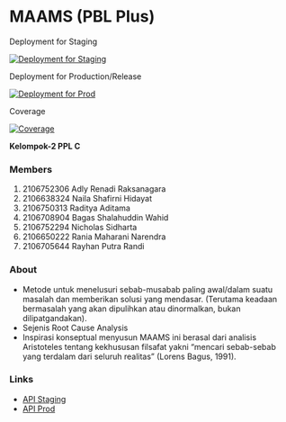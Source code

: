 # MAAMS (PBL Plus)

Deployment for Staging

[![Deployment for Staging](https://gitlab.cs.ui.ac.id/maams-ppl/maams-be/badges/ci-cd/pipeline.svg)](https://gitlab.cs.ui.ac.id/maams-ppl/maams-be/-/pipelines?ref=ci-cd)

Deployment for Production/Release

[![Deployment for Prod](https://gitlab.cs.ui.ac.id/maams-ppl/maams-be/badges/main/pipeline.svg)](https://gitlab.cs.ui.ac.id/maams-ppl/maams-be/-/pipelines?ref=main)

Coverage

[![Coverage](https://sonarcloud.io/api/project_badges/measure?project=maams-ppl_maams-be&metric=coverage)](https://sonarcloud.io/summary/new_code?id=maams-ppl_maams-be)

**Kelompok-2 PPL C**
### Members
1. 2106752306 Adly Renadi Raksanagara
2. 2106638324 Naila Shafirni Hidayat
3. 2106750313 Raditya Aditama
4. 2106708904 Bagas Shalahuddin Wahid
5. 2106752294 Nicholas Sidharta
6. 2106650222 Rania Maharani Narendra
7. 2106705644 Rayhan Putra Randi


### About
- Metode untuk menelusuri sebab-musabab paling awal/dalam suatu masalah dan memberikan solusi yang mendasar. (Terutama keadaan bermasalah yang akan dipulihkan atau dinormalkan, bukan dilipatgandakan).
- Sejenis Root Cause Analysis
- Inspirasi konseptual menyusun MAAMS ini berasal dari analisis Aristoteles tentang kekhususan filsafat yakni “mencari sebab-sebab yang terdalam dari seluruh realitas” (Lorens Bagus, 1991).

### Links
- [API Staging](http://34.87.36.56/)
- [API Prod](http://34.143.155.67/)